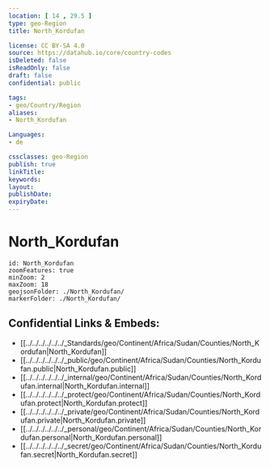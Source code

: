 ```yaml
---
location: [ 14 , 29.5 ] 
type: geo-Region
title: North_Kordufan

license: CC BY-SA 4.0
source: https://datahub.io/core/country-codes
isDeleted: false
isReadOnly: false
draft: false
confidential: public

tags:
- geo/Country/Region
aliases:
- North_Kordufan

Languages:
- de

cssclasses: geo-Region
publish: true
linkTitle: 
keywords: 
layout: 
publishDate: 
expiryDate: 
---
```


# North_Kordufan

```leaflet
id: North_Kordufan
zoomFeatures: true 
minZoom: 2 
maxZoom: 18
geojsonFolder: ./North_Kordufan/
markerFolder: ./North_Kordufan/
```


## Confidential Links & Embeds: 
- [[../../../../../../_Standards/geo/Continent/Africa/Sudan/Counties/North_Kordufan|North_Kordufan]] 
- [[../../../../../../_public/geo/Continent/Africa/Sudan/Counties/North_Kordufan.public|North_Kordufan.public]] 
- [[../../../../../../_internal/geo/Continent/Africa/Sudan/Counties/North_Kordufan.internal|North_Kordufan.internal]] 
- [[../../../../../../_protect/geo/Continent/Africa/Sudan/Counties/North_Kordufan.protect|North_Kordufan.protect]] 
- [[../../../../../../_private/geo/Continent/Africa/Sudan/Counties/North_Kordufan.private|North_Kordufan.private]] 
- [[../../../../../../_personal/geo/Continent/Africa/Sudan/Counties/North_Kordufan.personal|North_Kordufan.personal]] 
- [[../../../../../../_secret/geo/Continent/Africa/Sudan/Counties/North_Kordufan.secret|North_Kordufan.secret]] 


